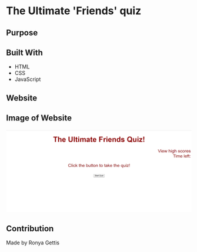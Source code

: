 # The Ultimate 'Friends' quiz

## Purpose

## Built With
* HTML
* CSS
* JavaScript

## Website

## Image of Website
![](assets/images/finalScreenShot.png)

## Contribution
Made by Ronya Gettis

